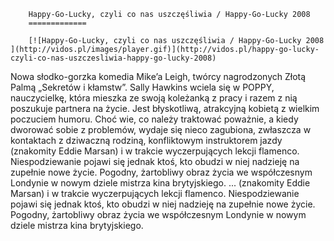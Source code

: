 
        Happy-Go-Lucky, czyli co nas uszczęśliwia / Happy-Go-Lucky 2008 
        =============
        
        [![Happy-Go-Lucky, czyli co nas uszczęśliwia / Happy-Go-Lucky 2008 ](http://vidos.pl/images/player.gif)](http://vidos.pl/happy-go-lucky-czyli-co-nas-uszczesliwia-happy-go-lucky-2008)
        
        
 Nowa słodko-gorzka komedia Mike’a Leigh, twórcy nagrodzonych Złotą Palmą „Sekretów i kłamstw”. Sally Hawkins wciela się w POPPY, nauczycielkę, która mieszka ze swoją koleżanką z pracy i razem z nią poszukuje partnera na życie. Jest błyskotliwą, atrakcyjną kobietą z wielkim poczuciem humoru. Choć wie, co należy traktować poważnie, a kiedy dworować sobie z problemów, wydaje się nieco zagubiona, zwłaszcza w kontaktach z dziwaczną rodziną, konfliktowym instruktorem jazdy (znakomity Eddie Marsan) i w trakcie wyczerpujących lekcji flamenco. Niespodziewanie pojawi się jednak ktoś, kto obudzi w niej nadzieję na zupełnie nowe życie. Pogodny, żartobliwy obraz życia we współczesnym Londynie w nowym dziele mistrza kina brytyjskiego.   ... (znakomity Eddie Marsan) i w trakcie wyczerpujących lekcji flamenco. Niespodziewanie pojawi się jednak ktoś, kto obudzi w niej nadzieję na zupełnie nowe życie. Pogodny, żartobliwy obraz życia we współczesnym Londynie w nowym dziele mistrza kina brytyjskiego.
    